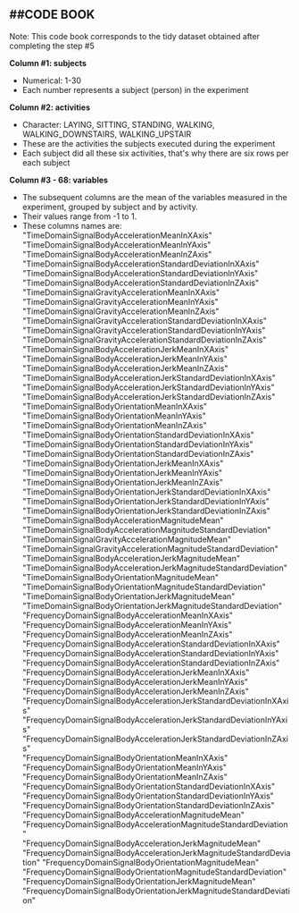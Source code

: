 ##CODE BOOK
------------------------------------------------------------------------------------------------------
Note: This code book corresponds to the tidy dataset obtained after completing the step #5 

**Column #1: subjects**
- Numerical: 1-30
- Each number represents a subject (person) in the experiment

**Column #2: activities**
- Character: LAYING, SITTING, STANDING, WALKING, WALKING_DOWNSTAIRS, WALKING_UPSTAIR
- These are the activities the subjects executed during the experiment
- Each subject did all these six activities, that's why there are six rows per each subject

**Column #3 - 68: variables**
- The subsequent columns are the mean of the variables measured in the experiment, grouped by subject and by activity.
- Their values range from -1 to 1.
- These columns names are:
	"TimeDomainSignalBodyAccelerationMeanInXAxis"                        
	"TimeDomainSignalBodyAccelerationMeanInYAxis"                        
	"TimeDomainSignalBodyAccelerationMeanInZAxis"                        
	"TimeDomainSignalBodyAccelerationStandardDeviationInXAxis"           
	"TimeDomainSignalBodyAccelerationStandardDeviationInYAxis"           
	"TimeDomainSignalBodyAccelerationStandardDeviationInZAxis"           
	"TimeDomainSignalGravityAccelerationMeanInXAxis"                     
	"TimeDomainSignalGravityAccelerationMeanInYAxis"                     
	"TimeDomainSignalGravityAccelerationMeanInZAxis"                     
	"TimeDomainSignalGravityAccelerationStandardDeviationInXAxis"        
	"TimeDomainSignalGravityAccelerationStandardDeviationInYAxis"        
	"TimeDomainSignalGravityAccelerationStandardDeviationInZAxis"        
	"TimeDomainSignalBodyAccelerationJerkMeanInXAxis"                    
	"TimeDomainSignalBodyAccelerationJerkMeanInYAxis"                    
	"TimeDomainSignalBodyAccelerationJerkMeanInZAxis"                    
	"TimeDomainSignalBodyAccelerationJerkStandardDeviationInXAxis"       
	"TimeDomainSignalBodyAccelerationJerkStandardDeviationInYAxis"       
	"TimeDomainSignalBodyAccelerationJerkStandardDeviationInZAxis"       
	"TimeDomainSignalBodyOrientationMeanInXAxis"                         
	"TimeDomainSignalBodyOrientationMeanInYAxis"                         
	"TimeDomainSignalBodyOrientationMeanInZAxis"                         
	"TimeDomainSignalBodyOrientationStandardDeviationInXAxis"            
	"TimeDomainSignalBodyOrientationStandardDeviationInYAxis"            
	"TimeDomainSignalBodyOrientationStandardDeviationInZAxis"            
	"TimeDomainSignalBodyOrientationJerkMeanInXAxis"                     
	"TimeDomainSignalBodyOrientationJerkMeanInYAxis"                     
	"TimeDomainSignalBodyOrientationJerkMeanInZAxis"                     
	"TimeDomainSignalBodyOrientationJerkStandardDeviationInXAxis"        
	"TimeDomainSignalBodyOrientationJerkStandardDeviationInYAxis"        
	"TimeDomainSignalBodyOrientationJerkStandardDeviationInZAxis"        
	"TimeDomainSignalBodyAccelerationMagnitudeMean"                      
	"TimeDomainSignalBodyAccelerationMagnitudeStandardDeviation"         
	"TimeDomainSignalGravityAccelerationMagnitudeMean"                   
	"TimeDomainSignalGravityAccelerationMagnitudeStandardDeviation"      
	"TimeDomainSignalBodyAccelerationJerkMagnitudeMean"                  
	"TimeDomainSignalBodyAccelerationJerkMagnitudeStandardDeviation"     
	"TimeDomainSignalBodyOrientationMagnitudeMean"                       
	"TimeDomainSignalBodyOrientationMagnitudeStandardDeviation"          
	"TimeDomainSignalBodyOrientationJerkMagnitudeMean"                   
	"TimeDomainSignalBodyOrientationJerkMagnitudeStandardDeviation"      
	"FrequencyDomainSignalBodyAccelerationMeanInXAxis"                   
	"FrequencyDomainSignalBodyAccelerationMeanInYAxis"                   
	"FrequencyDomainSignalBodyAccelerationMeanInZAxis"                   
	"FrequencyDomainSignalBodyAccelerationStandardDeviationInXAxis"      
	"FrequencyDomainSignalBodyAccelerationStandardDeviationInYAxis"      
	"FrequencyDomainSignalBodyAccelerationStandardDeviationInZAxis"      
	"FrequencyDomainSignalBodyAccelerationJerkMeanInXAxis"               
	"FrequencyDomainSignalBodyAccelerationJerkMeanInYAxis"               
	"FrequencyDomainSignalBodyAccelerationJerkMeanInZAxis"               
	"FrequencyDomainSignalBodyAccelerationJerkStandardDeviationInXAxis"  
	"FrequencyDomainSignalBodyAccelerationJerkStandardDeviationInYAxis"  
	"FrequencyDomainSignalBodyAccelerationJerkStandardDeviationInZAxis"  
	"FrequencyDomainSignalBodyOrientationMeanInXAxis"                    
	"FrequencyDomainSignalBodyOrientationMeanInYAxis"                    
	"FrequencyDomainSignalBodyOrientationMeanInZAxis"                    
	"FrequencyDomainSignalBodyOrientationStandardDeviationInXAxis"       
	"FrequencyDomainSignalBodyOrientationStandardDeviationInYAxis"       
	"FrequencyDomainSignalBodyOrientationStandardDeviationInZAxis"       
	"FrequencyDomainSignalBodyAccelerationMagnitudeMean"                 
	"FrequencyDomainSignalBodyAccelerationMagnitudeStandardDeviation"    
	"FrequencyDomainSignalBodyAccelerationJerkMagnitudeMean"             
	"FrequencyDomainSignalBodyAccelerationJerkMagnitudeStandardDeviation"
	"FrequencyDomainSignalBodyOrientationMagnitudeMean"                  
	"FrequencyDomainSignalBodyOrientationMagnitudeStandardDeviation"     
	"FrequencyDomainSignalBodyOrientationJerkMagnitudeMean"              
	"FrequencyDomainSignalBodyOrientationJerkMagnitudeStandardDeviation" 



 

